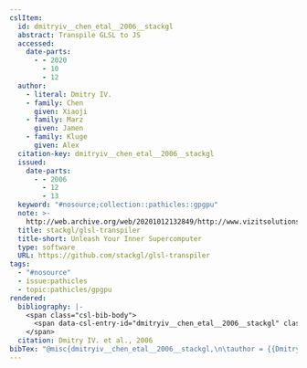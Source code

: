 ```yaml
---
cslItem:
  id: dmitryiv__chen_etal__2006__stackgl
  abstract: Transpile GLSL to JS
  accessed:
    date-parts:
      - - 2020
        - 10
        - 12
  author:
    - literal: Dmitry IV.
    - family: Chen
      given: Xiaoji
    - family: Marz
      given: Jamen
    - family: Kluge
      given: Alex
  citation-key: dmitryiv__chen_etal__2006__stackgl
  issued:
    date-parts:
      - - 2006
        - 12
        - 13
  keyword: "#nosource;collection::pathicles::gpgpu"
  note: >-
    http://web.archive.org/web/20201012132849/http://www.vizitsolutions.com/portfolio/webgl/gpgpu/
  title: stackgl/glsl-transpiler
  title-short: Unleash Your Inner Supercomputer
  type: software
  URL: https://github.com/stackgl/glsl-transpiler
tags:
  - "#nosource"
  - issue:pathicles
  - topic:pathicles/gpgpu
rendered:
  bibliography: |-
    <span class="csl-bib-body">
      <span data-csl-entry-id="dmitryiv__chen_etal__2006__stackgl" class="csl-entry">Dmitry IV., Chen, X., Marz, J., &#38; Kluge, A. 2006. <i>stackgl/glsl-transpiler</i>. <a href='https://github.com/stackgl/glsl-transpiler'>https://github.com/stackgl/glsl-transpiler</a></span>
    </span>
  citation: Dmitry IV. et al., 2006
bibTex: "@misc{dmitryiv__chen_etal__2006__stackgl,\n\tauthor = {{Dmitry IV.} and Chen, Xiaoji and Marz, Jamen and Kluge, Alex},\n\tyear = {2006},\n\tmonth = {dec 13},\n\tnote = {http://web.archive.org/web/20201012132849/http://www.vizitsolutions.com/portfolio/webgl/gpgpu/},\n\ttitle = {stackgl/glsl-transpiler},\n\thowpublished = {https://github.com/stackgl/glsl-transpiler},\n}\n\n"
---
```

